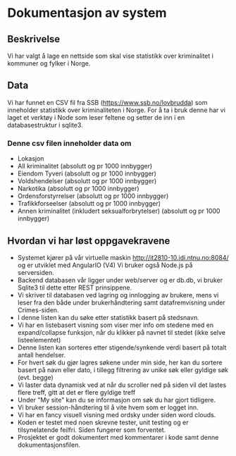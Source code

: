 # Dokumentasjon av system

## Beskrivelse
Vi har valgt å lage en nettside som skal vise statistikk over kriminalitet i kommuner og fylker i Norge.

## Data
Vi har funnet en CSV fil fra SSB (https://www.ssb.no/lovbrudda) som inneholder statistikk over kriminaliteten i Norge. For å ta i bruk denne har vi laget et verktøy i Node som leser feltene og setter de inn i en databasestruktur i sqlite3.

### Denne csv filen inneholder data om
- Lokasjon
- All kriminalitet (absolutt og pr 1000 innbygger)
- Eiendom Tyveri  (absolutt og pr 1000 innbygger)
- Voldshendelser (absolutt og pr 1000 innbygger)
- Narkotika (absolutt og pr 1000 innbygger)
- Ordensforstyrrelser (absolutt og pr 1000 innbygger)
- Trafikkforseelser (absolutt og pr 1000 innbygger)
- Annen kriminalitet (inkludert seksualforbrytelser) (absolutt og pr 1000 innbygger)

## Hvordan vi har løst oppgavekravene
- Systemet kjører på vår virtuelle maskin http://it2810-10.idi.ntnu.no:8084/ og er utviklet med AngularIO (V4) Vi bruker også Node.js på serversiden. 
- Backend databasen vår ligger under web/server og er db.db, vi bruker Sqlite3 til dette etter REST prinsippene.
- Vi skriver til databasen ved lagring og innlogging av brukere, mens vi leser fra den både under brukerhåndtering samt datafremvisning under Crimes-siden.
- I denne listen kan du søke etter statistikk basert på stedsnavn.
- Vi har en listebasert visning som viser mer info om stedene med en expand/collapse funksjon, når du klikker på navnet til stedet (ikke selve listeelementet)
- Denne listen kan sorteres etter stigende/synkende verdi basert på totalt antall hendelser. 
- For hvert søk du gjør lagres søkene under min side, her kan du sortere basert på navn eller dato, i tillegg filtrering av unike søk eller gyldige søk (evt. begge)
- Vi laster data dynamisk ved at når du scroller ned på siden vil det lastes flere treff, gitt at det er flere gyldige treff
- Under "My site" kan du se informasjon om søk du har gjort tidligere.
- Vi bruker session-håndtering til å vite hvem som er logget inn. 
- Vi har en fancy visuell visning med ordsky under siden word clouds.
- Koden er testet med noen skrevne tester, unit testing og er tilsynelatende feilfri. Siden fungerer som forventet.
- Prosjektet er godt dokumentert med kommentarer i kode samt denne dokumentasjonsfilen.